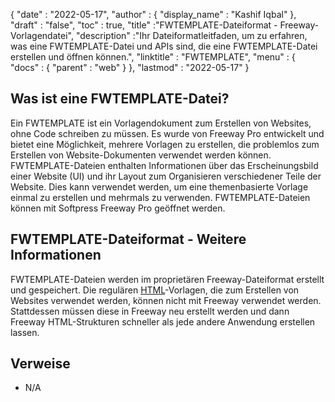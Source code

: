 {
  "date" : "2022-05-17",
  "author" : {
    "display_name" : "Kashif Iqbal"
},
  "draft" : "false",
  "toc" : true,
  "title" :"FWTEMPLATE-Dateiformat - Freeway-Vorlagendatei",
  "description" :"Ihr Dateiformatleitfaden, um zu erfahren, was eine FWTEMPLATE-Datei und APIs sind, die eine FWTEMPLATE-Datei erstellen und öffnen können.",
  "linktitle" : "FWTEMPLATE",
  "menu" : {
    "docs" : {
      "parent" : "web"
}
},
  "lastmod" : "2022-05-17"
}

## Was ist eine FWTEMPLATE-Datei?

Ein FWTEMPLATE ist ein Vorlagendokument zum Erstellen von Websites, ohne Code schreiben zu müssen. Es wurde von Freeway Pro entwickelt und bietet eine Möglichkeit, mehrere Vorlagen zu erstellen, die problemlos zum Erstellen von Website-Dokumenten verwendet werden können. FWTEMPLATE-Dateien enthalten Informationen über das Erscheinungsbild einer Website (UI) und ihr Layout zum Organisieren verschiedener Teile der Website. Dies kann verwendet werden, um eine themenbasierte Vorlage einmal zu erstellen und mehrmals zu verwenden. FWTEMPLATE-Dateien können mit Softpress Freeway Pro geöffnet werden.

## FWTEMPLATE-Dateiformat - Weitere Informationen

FWTEMPLATE-Dateien werden im proprietären Freeway-Dateiformat erstellt und gespeichert. Die regulären [HTML](/de/web/html/)-Vorlagen, die zum Erstellen von Websites verwendet werden, können nicht mit Freeway verwendet werden. Stattdessen müssen diese in Freeway neu erstellt werden und dann Freeway HTML-Strukturen schneller als jede andere Anwendung erstellen lassen.

## Verweise

* N/A

